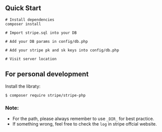 ## Quick Start
```
# Install dependencies
composer install

# Import stripe.sql into your DB

# Add your DB params in config/db.php

# Add your stripe pk and sk keys into config/db.php

# Visit server location
```

## For personal development

Install the libraty:
```
$ composer require stripe/stripe-php
```


### Note: 

* For the path, please always remember to use `_DIR_` for best practice.
* If something wrong, feel free to check the `log` in stripe offcial website. 
